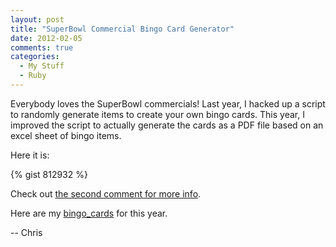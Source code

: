 ```yaml
---
layout: post
title: "SuperBowl Commercial Bingo Card Generator"
date: 2012-02-05
comments: true
categories: 
  - My Stuff
  - Ruby
---
```


Everybody loves the SuperBowl commercials! Last year, I hacked up a script to randomly generate items to create your own bingo cards. This year, I improved the script to actually generate the cards as a PDF file based on an excel sheet of bingo items.

<!--more-->

Here it is:

{% gist 812932 %}

Check out [the second comment for more info](https://gist.github.com/chrismar035/812932#comment-81123).

Here are my [bingo_cards]('http://chrismar035.com/wp-content/uploads/2012/02/bingo_cards.pdf') for this year.

-- Chris
